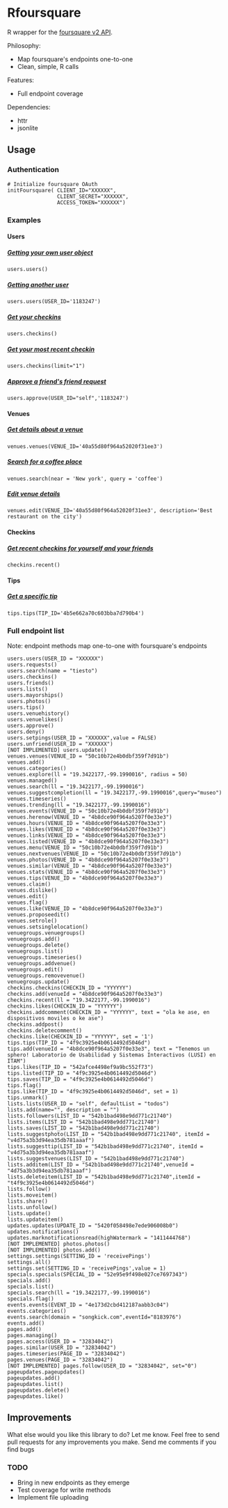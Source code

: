 Rfoursquare
===========

R wrapper for the [foursquare v2 API](http://developer.foursquare.com/docs/). 

Philosophy:

* Map foursquare's endpoints one-to-one
* Clean, simple, R calls

Features:

* Full endpoint coverage


Dependencies:

* httr
* jsonlite

## Usage

### Authentication

    # Initialize foursquare OAuth
    initFoursquare( CLIENT_ID="XXXXXX", 
                    CLIENT_SECRET="XXXXXX", 
                    ACCESS_TOKEN="XXXXXX")


### Examples

#### Users
##### [Getting your own user object](https://developer.foursquare.com/docs/users/users)
    users.users()
##### [Getting another user](https://developer.foursquare.com/docs/users/users)
    users.users(USER_ID='1183247')
##### [Get your checkins](https://developer.foursquare.com/docs/users/checkins)
    users.checkins()
##### [Get your most recent checkin](https://developer.foursquare.com/docs/users/checkins)
    users.checkins(limit="1")
##### [Approve a friend's friend request](https://developer.foursquare.com/docs/users/approve)
    users.approve(USER_ID="self",'1183247')

#### Venues
##### [Get details about a venue](https://developer.foursquare.com/docs/venues/venues)
    venues.venues(VENUE_ID='40a55d80f964a52020f31ee3')
##### [Search for a coffee place](https://developer.foursquare.com/docs/venues/search)
    venues.search(near = 'New york', query = 'coffee')
##### [Edit venue details](https://developer.foursquare.com/docs/venues/edit)
    venues.edit(VENUE_ID='40a55d80f964a52020f31ee3', description='Best restaurant on the city')

#### Checkins
##### [Get recent checkins for yourself and your friends](https://developer.foursquare.com/docs/checkins/recent)
    checkins.recent()

#### Tips
##### [Get a specific tip](https://developer.foursquare.com/docs/tips/tips)
    tips.tips(TIP_ID='4b5e662a70c603bba7d790b4')


### Full endpoint list
Note: endpoint methods map one-to-one with foursquare's endpoints

    users.users(USER_ID = "XXXXXX")
    users.requests()
    users.search(name = "tiesto")
    users.checkins()
    users.friends()
    users.lists()
    users.mayorships()
    users.photos()
    users.tips()
    users.venuehistory()
    users.venuelikes()
    users.approve()
    users.deny()
    users.setpings(USER_ID = "XXXXXX",value = FALSE)
    users.unfriend(USER_ID = "XXXXXX")
    [NOT IMPLEMENTED] users.update()
    venues.venues(VENUE_ID = "50c10b72e4b0dbf359f7d91b")
    venues.add() 
    venues.categories()
    venues.explore(ll = "19.3422177,-99.1990016", radius = 50)
    venues.managed()
    venues.search(ll = "19.3422177,-99.1990016")
    venues.suggestcompletion(ll = "19.3422177,-99.1990016",query="museo")
    venues.timeseries() 
    venues.trending(ll = "19.3422177,-99.1990016")
    venues.events(VENUE_ID = "50c10b72e4b0dbf359f7d91b")
    venues.herenow(VENUE_ID = "4b8dce90f964a5207f0e33e3")
    venues.hours(VENUE_ID = "4b8dce90f964a5207f0e33e3")
    venues.likes(VENUE_ID = "4b8dce90f964a5207f0e33e3")
    venues.links(VENUE_ID = "4b8dce90f964a5207f0e33e3")
    venues.listed(VENUE_ID = "4b8dce90f964a5207f0e33e3")
    venues.menu(VENUE_ID = "50c10b72e4b0dbf359f7d91b")
    venues.nextvenues(VENUE_ID = "50c10b72e4b0dbf359f7d91b")
    venues.photos(VENUE_ID = "4b8dce90f964a5207f0e33e3")
    venues.similar(VENUE_ID = "4b8dce90f964a5207f0e33e3")
    venues.stats(VENUE_ID = "4b8dce90f964a5207f0e33e3")
    venues.tips(VENUE_ID = "4b8dce90f964a5207f0e33e3")
    venues.claim() 
    venues.dislike()
    venues.edit()
    venues.flag()
    venues.like(VENUE_ID = "4b8dce90f964a5207f0e33e3")
    venues.proposeedit()
    venues.setrole() 
    venues.setsinglelocation()
    venuegroups.venuegroups() 
    venuegroups.add() 
    venuegroups.delete() 
    venuegroups.list()
    venuegroups.timeseries() 
    venuegroups.addvenue()
    venuegroups.edit() 
    venuegroups.removevenue() 
    venuegroups.update()
    checkins.checkins(CHECKIN_ID = "YYYYYY")
    checkins.add(venueId = "4b8dce90f964a5207f0e33e3")
    checkins.recent(ll = "19.3422177,-99.1990016")
    checkins.likes(CHECKIN_ID = "YYYYYY")
    checkins.addcomment(CHECKIN_ID = "YYYYYY", text = "ola ke ase, en dispositivos moviles o ke ase")
    checkins.addpost()
    checkins.deletecomment()
    checkins.like(CHECKIN_ID = "YYYYYY", set = '1')
    tips.tips(TIP_ID = "4f9c3925e4b0614492d5046d")
    tips.add(venueId = "4b8dce90f964a5207f0e33e3", text = "Tenemos un sphero! Laboratorio de Usabilidad y Sistemas Interactivos (LUSI) en ITAM")
    tips.likes(TIP_ID = "542afce4498ef9a9bc552f73")
    tips.listed(TIP_ID = "4f9c3925e4b0614492d5046d")
    tips.saves(TIP_ID = "4f9c3925e4b0614492d5046d")
    tips.flag()  
    tips.like(TIP_ID = "4f9c3925e4b0614492d5046d", set = 1)
    tips.unmark()  
    lists.lists(USER_ID = "self", defaultList = "todos")
    lists.add(name="", description = "") 
    lists.followers(LIST_ID = "542b1bad498e9dd771c21740")
    lists.items(LIST_ID = "542b1bad498e9dd771c21740")
    lists.saves(LIST_ID = "542b1bad498e9dd771c21740")
    lists.suggestphoto(LIST_ID = "542b1bad498e9dd771c21740", itemId = "v4d75a3b3d94ea35db781aaaf")
    lists.suggesttip(LIST_ID = "542b1bad498e9dd771c21740", itemId = "v4d75a3b3d94ea35db781aaaf")
    lists.suggestvenues(LIST_ID = "542b1bad498e9dd771c21740")
    lists.additem(LIST_ID = "542b1bad498e9dd771c21740",venueId = "4d75a3b3d94ea35db781aaaf") 
    lists.deleteitem(LIST_ID = "542b1bad498e9dd771c21740",itemId = "t4f9c3925e4b0614492d5046d")
    lists.follow()  
    lists.moveitem()
    lists.share() 
    lists.unfollow() 
    lists.update()
    lists.updateitem()
    updates.updates(UPDATE_ID = "5420f058498e7ede906008b0")
    updates.notifications()
    updates.marknotificationsread(highWatermark = "1411444768")
    [NOT IMPLEMENTED] photos.photos() 
    [NOT IMPLEMENTED] photos.add() 
    settings.settings(SETTING_ID = 'receivePings')
    settings.all()
    settings.set(SETTING_ID = 'receivePings',value = 1)
    specials.specials(SPECIAL_ID = "52e95e9f498e027ce7697343")
    specials.add()  
    specials.list() 
    specials.search(ll = "19.3422177,-99.1990016")
    specials.flag() 
    events.events(EVENT_ID = "4e173d2cbd412187aabb3c04")
    events.categories()
    events.search(domain = "songkick.com",eventId="8183976")
    events.add() 
    pages.add() 
    pages.managing()
    pages.access(USER_ID = "32834042")
    pages.similar(USER_ID = "32834042")
    pages.timeseries(PAGE_ID = "32834042")
    pages.venues(PAGE_ID = "32834042")
    [NOT IMPLEMENTED] pages.follow(USER_ID = "32834042", set="0") 
    pageupdates.pageupdates() 
    pageupdates.add() 
    pageupdates.list() 
    pageupdates.delete() 
    pageupdates.like() 


## Improvements
What else would you like this library to do? Let me know. Feel free to send pull requests for any improvements you make.
Send me comments if you find bugs

### TODO
* Bring in new endpoints as they emerge
* Test coverage for write methods
* Implement file uploading
